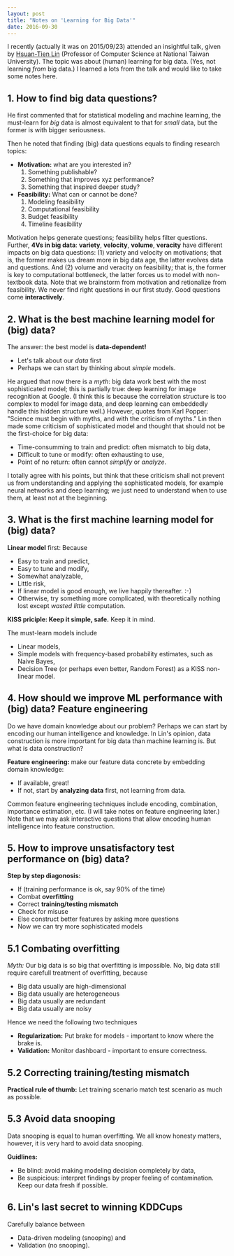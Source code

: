 ```yaml
---
layout: post
title: "Notes on 'Learning for Big Data'"
date: 2016-09-30
---
```


I recently (actually it was on 2015/09/23) attended an insightful talk, given by [Hsuan-Tien Lin](http://www.csie.ntu.edu.tw/~htlin/) (Professor of Computer Science at National Taiwan University). The topic was about (human) learning for big data. (Yes, not learning *from* big data.) I learned a lots from the talk and would like to take some notes here.

## 1. How to find big data questions?

He first commented that for statistical modeling and machine learning, the must-learn for *big* data is almost equivalent to that for *small* data, but the former is with bigger seriousness.

Then he noted that finding (big) data questions equals to finding research topics:

- **Motivation:** what are you interested in?
    1. Something publishable?
    2. Something that improves xyz performance?
    3. Something that inspired deeper study?
- **Feasibility:** What can or cannot be done?
    1. Modeling feasibility
    2. Computational feasibility
    3. Budget feasibility
    4. Timeline feasibility

Motivation helps generate questions; feasibility helps filter questions. Further, **4Vs in big data**: **variety**, **velocity**, **volume**, **veracity** have different impacts on big data questions: (1) variety and velocity on motivations; that is, the former makes us dream more in big data age, the latter evolves data and questions. And (2) volume and veracity on feasibility; that is, the former is key to computational bottleneck, the latter forces us to model with non-textbook data. Note that we brainstorm from motivation and retionalize from feasibility. We never find right questions in our first study. Good questions come **interactively**.

## 2. What is the best machine learning model for (big) data?

The answer: the best model is **data-dependent!**

- Let's talk about our *data* first
- Perhaps we can start by thinking about *simple* models.

He argued that now there is a *myth*: big data work best with the most sophisticated model; this is partially true: deep learning for image recognition at Google. (I think this is because the correlation structure is too complex to model for image data, and deep learning can embeddedly handle this hidden structure well.) However, quotes from Karl Popper: "Science must begin with myths, and with the criticism of myths." Lin then made some criticism of sophisticated model and thought that should not be the first-choice for big data:

- Time-consumming to train and predict: often mismatch to big data,
- Difficult to tune or modify: often exhausting to use,
- Point of no return: often cannot *simplify* or *analyze*.

I totally agree with his points, but think that these criticism shall not prevent us from understanding and applying the sophisticated models, for example neural networks and deep learning; we just need to understand when to use them, at least not at the beginning.

## 3. What is the first machine learning model for (big) data?

**Linear model** first: Because

- Easy to train and predict,
- Easy to tune and modify,
- Somewhat analyzable,
- Little risk,
- If linear model is good enough, we live happily thereafter. :-)
- Otherwise, try something more complicated, with theoretically nothing lost except *wasted little* computation.

**KISS priciple: Keep it simple, safe.** Keep it in mind.

The must-learn models include

- Linear models,
- Simple models with frequency-based probability estimates, such as Naive Bayes,
- Decision Tree (or perhaps even better, Random Forest) as a KISS non-linear model.

## 4. How should we improve ML performance with (big) data? Feature engineering

Do we have domain knowledge about our problem? Perhaps we can start by encoding our human intelligence and knowledge. In Lin's opinion, data construction is more important for big data than machine learning is. But what is data construction?

**Feature engineering:** make our feature data concrete by embedding domain knowledge:

- If available, great!
- If not, start by **analyzing data** first, not learning from data.

Common feature engineering techniques include encoding, combination, importance estimation, etc. (I will take notes on feature engineering later.) Note that we may ask interactive questions that allow encoding human intelligence into feature construction.

## 5. How to improve unsatisfactory test performance on (big) data?

**Step by step diagonosis:**

- If (training performance is ok, say 90% of the time)
- Combat **overfitting**
- Correct **training/testing mismatch**
- Check for misuse
- Else construct better features by asking more questions
- Now we can try more sophisticated models

## 5.1 Combating overfitting

*Myth:* Our big data is so big that overfitting is impossible. No, big data still require carefull treatment of overfitting, because

- Big data usually are high-dimensional
- Big data usually are heterogeneous
- Big data usually are redundant
- Big data usually are noisy

Hence we need the following two techniques

- **Regularization:** Put brake for models - important to know where the brake is.
- **Validation:** Monitor dashboard - important to ensure correctness.

## 5.2 Correcting training/testing mismatch

**Practical rule of thumb:** Let training scenario match test scenario as much as possible.

## 5.3 Avoid data snooping

Data snooping is equal to human overfitting. We all know honesty matters, however, it is very hard to avoid data snooping.

**Guidlines:**

- Be blind: avoid making modeling decision completely by data,
- Be suspicious: interpret findings by proper feeling of contamination. Keep our data fresh if possible.

## 6. Lin's last secret to winning KDDCups

Carefully balance between

- Data-driven modeling (snooping) and
- Validation (no snooping).

